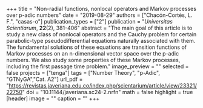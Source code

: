 +++
title = "Non-radial functions, nonlocal operators and Markov processes over p-adic numbers"
date = "2019-08-29"
authors = ["Chacón-Cortés, L. F.", "casas-o"]
publication_types = ["2"]
publication = "*Universitas Scientiarum*, **22**(2), 381-406"
abstract = "The main goal of this article is to study a new class of nonlocal operators and the Cauchy problem for certain parabolic-type pseudodifferential equations naturally associated with them. The fundamental solutions of these equations are transition functions of Markov processes on an n-dimensional vector space over the p-adic numbers. We also study some properties of these Markov processes, including the first passage time problem."
image_preview = ""
selected = false
projects = ["tenga"]
tags = ["Number Theory", "p-Adic", "GTNyGA","Cat. A2"]
url_pdf = "https://revistas.javeriana.edu.co/index.php/scientarium/article/view/23321/22750"
doi = "10.11144/javeriana.sc24-2.nrfn"
math = false
highlight = true
[header]
image = ""
caption = ""
+++
